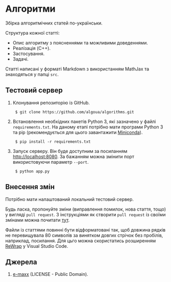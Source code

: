 # Алгоритми

Збірка алгоритмічних статей по-українськи.

Структура кожної статті:

* Опис алгоритму з поясненнями та можливими доведеннями.
* Реалізація (C++).
* Застосування.
* Задачі.

Статті написані у форматі Markdown з використанням MathJax та знаходяться у папці `src`.

## Тестовий сервер

1. Клонування репозиторію із GitHub.

        $ git clone https://github.com/algoua/algorithms.git

1. Встановлення необхідних пакетів Python 3, які зазначено у файлі `requirements.txt`. На даному етапі потрібно мати
програми Python 3 та pip (рекомендується для цього завантажити [Miniconda](https://docs.conda.io/en/latest/miniconda.html)).

        $ pip install -r requirements.txt

1. Запуск серверу. Він буде доступним за посиланням [http://localhost:8080](http://localhost:8080). За бажанням можна
змінити порт використовуючи параметр `--port`.

        $ python app.py

## Внесення змін

Потрібно мати налаштований локальний тестовий сервер.

Будь ласка, пропонуйте зміни (виправлення помилок, нова стаття, тощо) у вигляді `pull request`. З інструкціями
як створити `pull request` із своїми змінами можна почитати
[тут](https://docs.github.com/en/github/collaborating-with-issues-and-pull-requests/creating-a-pull-request-from-a-fork).

Файли із статтями повинні бути відформатовані так, щоб довжина рядків не перевищувала 80 символів за винятком довгих стрічок
без пробілів, наприклад, посилання. Для цьго можна скористатись розширенням
[ReWrap](https://marketplace.visualstudio.com/items?itemName=stkb.rewrap) у Visual Studio Code.

## Джерела

1. [e-maxx](http://e-maxx.ru) (LICENSE - Public Domain).
